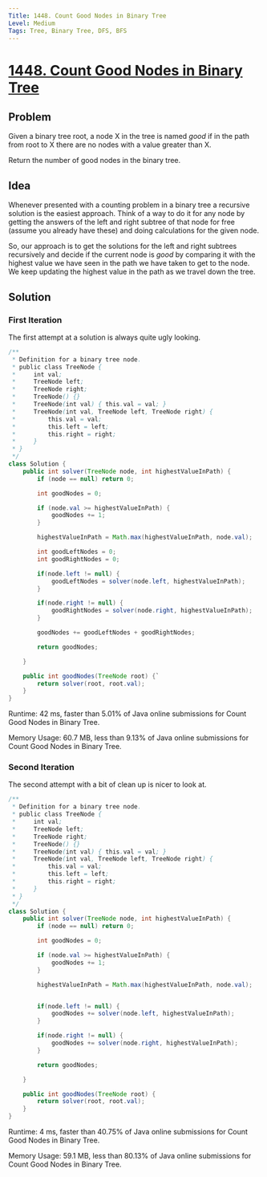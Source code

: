 ```yaml
---
Title: 1448. Count Good Nodes in Binary Tree
Level: Medium
Tags: Tree, Binary Tree, DFS, BFS
---
```


# [1448. Count Good Nodes in Binary Tree](https://leetcode.com/problems/count-good-nodes-in-binary-tree/)

## Problem

Given a binary tree root, a node X in the tree is named _good_ if in the path from root to X there are no nodes with a value greater than X.

Return the number of good nodes in the binary tree.

## Idea

Whenever presented with a counting problem in a binary tree a recursive solution is the easiest approach. Think of a way to do it for any node by getting the answers of the left and right subtree of that node for free (assume you already have these) and doing calculations for the given node.

So, our approach is to get the solutions for the left and right subtrees recursively and decide if the current node is _good_ by comparing it with the highest value we have seen in the path we have taken to get to the node. We keep updating the highest value in the path as we travel down the tree.

## Solution

### First Iteration

The first attempt at a solution is always quite ugly looking.

```java
/**
 * Definition for a binary tree node.
 * public class TreeNode {
 *     int val;
 *     TreeNode left;
 *     TreeNode right;
 *     TreeNode() {}
 *     TreeNode(int val) { this.val = val; }
 *     TreeNode(int val, TreeNode left, TreeNode right) {
 *         this.val = val;
 *         this.left = left;
 *         this.right = right;
 *     }
 * }
 */
class Solution {
    public int solver(TreeNode node, int highestValueInPath) {
        if (node == null) return 0;

        int goodNodes = 0;

        if (node.val >= highestValueInPath) {
            goodNodes += 1;
        }

        highestValueInPath = Math.max(highestValueInPath, node.val);

        int goodLeftNodes = 0;
        int goodRightNodes = 0;

        if(node.left != null) {
            goodLeftNodes = solver(node.left, highestValueInPath);
        }

        if(node.right != null) {
            goodRightNodes = solver(node.right, highestValueInPath);
        }

        goodNodes += goodLeftNodes + goodRightNodes;

        return goodNodes;

    }

    public int goodNodes(TreeNode root) {`
        return solver(root, root.val);
    }
}
```

Runtime: 42 ms, faster than 5.01% of Java online submissions for Count Good Nodes in Binary Tree.

Memory Usage: 60.7 MB, less than 9.13% of Java online submissions for Count Good Nodes in Binary Tree.

### Second Iteration

The second attempt with a bit of clean up is nicer to look at.

```java
/**
 * Definition for a binary tree node.
 * public class TreeNode {
 *     int val;
 *     TreeNode left;
 *     TreeNode right;
 *     TreeNode() {}
 *     TreeNode(int val) { this.val = val; }
 *     TreeNode(int val, TreeNode left, TreeNode right) {
 *         this.val = val;
 *         this.left = left;
 *         this.right = right;
 *     }
 * }
 */
class Solution {
    public int solver(TreeNode node, int highestValueInPath) {
        if (node == null) return 0;

        int goodNodes = 0;

        if (node.val >= highestValueInPath) {
            goodNodes += 1;
        }

        highestValueInPath = Math.max(highestValueInPath, node.val);


        if(node.left != null) {
            goodNodes += solver(node.left, highestValueInPath);
        }

        if(node.right != null) {
            goodNodes += solver(node.right, highestValueInPath);
        }

        return goodNodes;

    }

    public int goodNodes(TreeNode root) {
        return solver(root, root.val);
    }
}
```

Runtime: 4 ms, faster than 40.75% of Java online submissions for Count Good Nodes in Binary Tree.

Memory Usage: 59.1 MB, less than 80.13% of Java online submissions for Count Good Nodes in Binary Tree.
